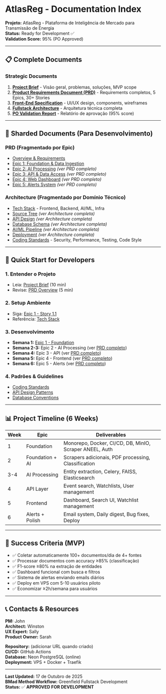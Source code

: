 # AtlasReg - Documentation Index

**Projeto:** AtlasReg - Plataforma de Inteligência de Mercado para Transmissão de Energia  
**Status:** Ready for Development ✅  
**Validation Score:** 95% (PO Approved)

---

## 📋 Complete Documents

### Strategic Documents
1. **[Project Brief](./project-brief.md)** - Visão geral, problemas, soluções, MVP scope
2. **[Product Requirements Document (PRD)](./prd.md)** - Requirements completos, 5 Epics, 30+ Stories
3. **[Front-End Specification](./front-end-spec.md)** - UI/UX design, components, wireframes
4. **[Fullstack Architecture](./fullstack-architecture.md)** - Arquitetura técnica completa
5. **[PO Validation Report](./po-validation-report.md)** - Relatório de aprovação (95% score)

---

## 📁 Sharded Documents (Para Desenvolvimento)

### PRD (Fragmentado por Epic)
- [Overview & Requirements](./prd/overview.md)
- [Epic 1: Foundation & Data Ingestion](./prd/epic-1-foundation.md)
- [Epic 2: AI Processing](./prd/epic-2-ai-processing.md) _(ver PRD completo)_
- [Epic 3: API & Data Access](./prd/epic-3-api.md) _(ver PRD completo)_
- [Epic 4: Web Dashboard](./prd/epic-4-frontend.md) _(ver PRD completo)_
- [Epic 5: Alerts System](./prd/epic-5-alerts.md) _(ver PRD completo)_

### Architecture (Fragmentado por Domínio Técnico)
- [Tech Stack](./architecture/tech-stack.md) - Frontend, Backend, AI/ML, Infra
- [Source Tree](./architecture/source-tree.md) _(ver Architecture completa)_
- [API Design](./architecture/api-design.md) _(ver Architecture completa)_
- [Database Schema](./architecture/database-schema.md) _(ver Architecture completa)_
- [AI/ML Pipeline](./architecture/ai-ml-pipeline.md) _(ver Architecture completa)_
- [Deployment](./architecture/deployment.md) _(ver Architecture completa)_
- [Coding Standards](./architecture/coding-standards.md) - Security, Performance, Testing, Code Style

---

## 🚀 Quick Start for Developers

### 1. Entender o Projeto
- Leia: [Project Brief](./project-brief.md) (10 min)
- Revise: [PRD Overview](./prd/overview.md) (5 min)

### 2. Setup Ambiente
- Siga: [Epic 1 - Story 1.1](./prd/epic-1-foundation.md#story-11-project-setup--monorepo-foundation)
- Referência: [Tech Stack](./architecture/tech-stack.md)

### 3. Desenvolvimento
- **Semana 1:** [Epic 1 - Foundation](./prd/epic-1-foundation.md)
- **Semana 2-3:** Epic 2 - AI Processing (ver [PRD completo](./prd.md))
- **Semana 4:** Epic 3 - API (ver [PRD completo](./prd.md))
- **Semana 5:** Epic 4 - Frontend (ver [PRD completo](./prd.md))
- **Semana 6:** Epic 5 - Alerts (ver [PRD completo](./prd.md))

### 4. Padrões & Guidelines
- [Coding Standards](./architecture/coding-standards.md)
- [API Design Patterns](./architecture/api-design.md)
- [Database Conventions](./architecture/database-schema.md)

---

## 📊 Project Timeline (6 Weeks)

| Week | Epic | Deliverables |
|------|------|--------------|
| 1 | Foundation | Monorepo, Docker, CI/CD, DB, MinIO, Scraper ANEEL, Auth |
| 2 | Foundation + AI | Scrapers adicionais, PDF processing, Classification |
| 3-4 | AI Processing | Entity extraction, Celery, FAISS, Elasticsearch |
| 4 | API Layer | Event search, Watchlists, User management |
| 5 | Frontend | Dashboard, Search UI, Watchlist management |
| 6 | Alerts + Polish | Email system, Daily digest, Bug fixes, Deploy |

---

## 🎯 Success Criteria (MVP)

- ✅ Coletar automaticamente 100+ documentos/dia de 4+ fontes
- ✅ Processar documentos com accuracy ≥85% (classificação)
- ✅ F1-score ≥80% na extração de entidades
- ✅ Dashboard funcional com busca e filtros
- ✅ Sistema de alertas enviando emails diários
- ✅ Deploy em VPS com 5-10 usuários piloto
- ✅ Economizar ≥2h/semana para usuários

---

## 📞 Contacts & Resources

**PM:** John  
**Architect:** Winston  
**UX Expert:** Sally  
**Product Owner:** Sarah  

**Repository:** (adicionar URL quando criado)  
**CI/CD:** GitHub Actions  
**Database:** Neon PostgreSQL (online)  
**Deployment:** VPS + Docker + Traefik

---

**Last Updated:** 17 de Outubro de 2025  
**BMad Method Workflow:** Greenfield Fullstack Development  
**Status:** ✅ **APPROVED FOR DEVELOPMENT**


